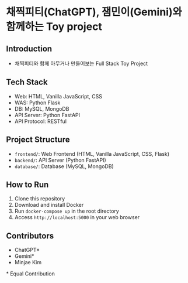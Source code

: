 # 채찍피티(ChatGPT), 잼민이(Gemini)와 함께하는 Toy project

## Introduction
- 채찍피티와 함께 아무거나 만들어보는 Full Stack Toy Project

## Tech Stack
- Web: HTML, Vanilla JavaScript, CSS
- WAS: Python Flask
- DB: MySQL, MongoDB
- API Server: Python FastAPI
- API Protocol: RESTful

## Project Structure
- `frontend/`: Web Frontend (HTML, Vanilla JavaScript, CSS, Flask)
- `backend/`: API Server (Python FastAPI)
- `database/`: Database (MySQL, MongoDB)

## How to Run
1. Clone this repository
2. Download and install Docker
3. Run `docker-compose up` in the root directory
4. Access `http://localhost:5000` in your web browser

## Contributors

- ChatGPT*
- Gemini*
- Minjae Kim

\* Equal Contribution